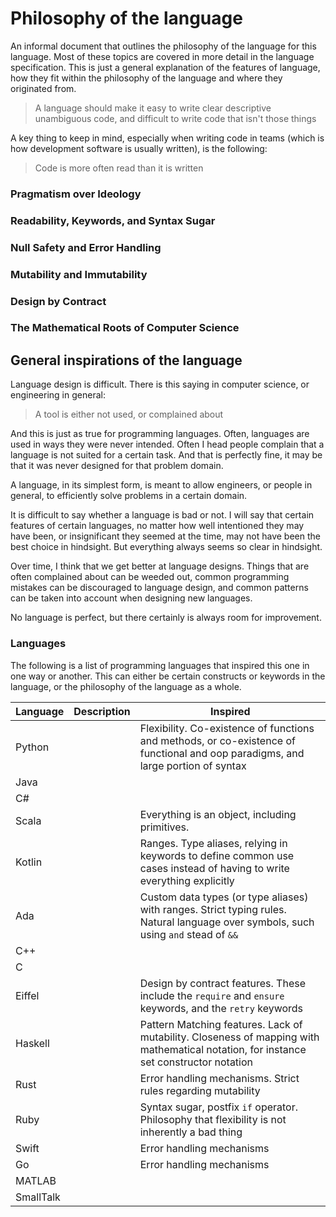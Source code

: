 # Philosophy of the language

An informal document that outlines the philosophy of the language for this language. Most of these topics are covered in
more detail in the language specification. This is just a general explanation of the features of language, how they fit
within the philosophy of the language and where they originated from.

> A language should make it easy to write clear descriptive unambiguous code, and difficult to write code that isn't 
those things

A key thing to keep in mind, especially when writing code in teams (which is how development software is usually 
written), is the following:

> Code is more often read than it is written

### Pragmatism over Ideology

### Readability, Keywords, and Syntax Sugar

### Null Safety and Error Handling

### Mutability and Immutability

### Design by Contract

### The Mathematical Roots of Computer Science

## General inspirations of the language

Language design is difficult. There is this saying in computer science, or engineering in general:

> A tool is either not used, or complained about

And this is just as true for programming languages. Often, languages are used in ways they were never intended. Often I
head people complain that a language is not suited for a certain task. And that is perfectly fine, it may be that it was
never designed for that problem domain. 

A language, in its simplest form, is meant to allow engineers, or people in general, to efficiently solve problems in a
certain domain. 

It is difficult to say whether a language is bad or not. I will say that certain features of certain languages, no
matter how well intentioned they may have been, or insignificant they seemed at the time, may not have been the best
choice in hindsight. But everything always seems so clear in hindsight. 

Over time, I think that we get better at language designs. Things that are often complained about can be weeded out, 
common programming mistakes can be discouraged to language design, and common patterns can be taken into account when
designing new languages.

No language is perfect, but there certainly is always room for improvement.

### Languages

The following is a list of programming languages that inspired this one in one way or another. This can either be
certain constructs or keywords in the language, or the philosophy of the language as a whole.

Language | Description | Inspired
---------|-------------|------------
Python   |  | Flexibility. Co-existence of functions and methods, or co-existence of functional and oop paradigms, and large portion of syntax
Java     |  |
C#       |  | 
Scala    |  | Everything is an object, including primitives. 
Kotlin   |  | Ranges. Type aliases, relying in keywords to define common use cases instead of having to write everything explicitly
Ada      |  | Custom data types (or type aliases) with ranges. Strict typing rules. Natural language over symbols, such using `and` stead of `&&`
C++      |  |
C        |  |
Eiffel   |  | Design by contract features. These include the `require` and `ensure` keywords, and the `retry` keywords
Haskell  |  | Pattern Matching features. Lack of mutability. Closeness of mapping with mathematical notation, for instance set constructor notation
Rust     |  | Error handling mechanisms. Strict rules regarding mutability
Ruby     |  | Syntax sugar, postfix `if` operator. Philosophy that flexibility is not inherently a bad thing
Swift    |  | Error handling mechanisms
Go       |  | Error handling mechanisms
MATLAB   |  | 
SmallTalk|  |
